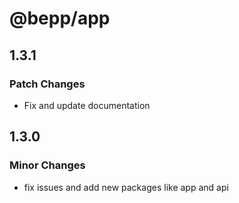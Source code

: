# @bepp/app

## 1.3.1

### Patch Changes

- Fix and update documentation

## 1.3.0

### Minor Changes

- fix issues and add new packages like app and api
